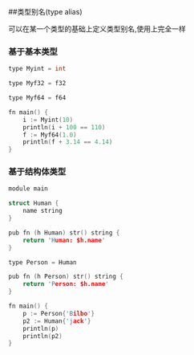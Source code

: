 ##类型别名(type alias)

可以在某一个类型的基础上定义类型别名,使用上完全一样

### 基于基本类型

```c
type Myint = int

type Myf32 = f32

type Myf64 = f64

fn main() {
	i := Myint(10)
	println(i + 100 == 110)
	f := Myf64(1.0)
	println(f + 3.14 == 4.14)
}

```

### 基于结构体类型

```c
module main

struct Human {
	name string
}

pub fn (h Human) str() string {
	return 'Human: $h.name'
}

type Person = Human

pub fn (h Person) str() string {
	return 'Person: $h.name'
}

fn main() {
	p := Person{'Bilbo'}
	p2 := Human{'jack'}
	println(p)
	println(p2)
}

```



